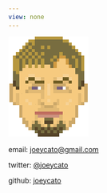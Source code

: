 ```yaml
---
view: none
---
```

[![joey](joey160.gif)](http://joeycato.com)

email: <joeycato@gmail.com>

twitter: [@joeycato](https://twitter.com/joeycato)

github: [joeycato](https://github.com/joeycato)
